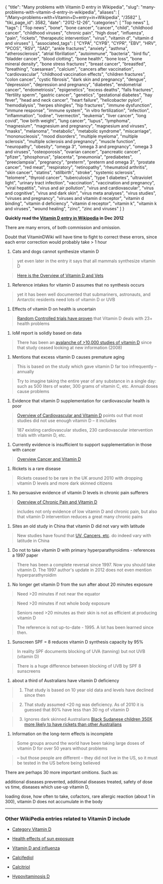 {
    "title": "Many problems with Vitamin D entry in Wikipedia",
    "slug": "many-problems-with-vitamin-d-entry-in-wikipedia",
    "aliases": [
        "/Many+problems+with+Vitamin+D+entry+in+Wikipedia",
        "/3582"
    ],
    "tiki_page_id": 3582,
    "date": "2012-12-26",
    "categories": [
        "Top news"
    ],
    "tags": [
        "Top news",
        "bone",
        "bone cancer",
        "cancer",
        "child",
        "childhood cancer",
        "childhood viruses",
        "chronic pain",
        "high dose",
        "influenza",
        "pain",
        "rickets",
        "therapeutic intervention",
        "virus",
        "vitamin d",
        "vitamin d and viruses"
    ],
    "associated_tags": [
        "CYPA",
        "CYPB",
        "CYPR",
        "EBV",
        "HRV",
        "PCOS",
        "RSV",
        "SAD",
        "ankle fractures",
        "anxiety",
        "asthma",
        "atherosclerosis",
        "atrial fibrillation",
        "autoimmune",
        "bacteria",
        "bird flu",
        "bladder cancer",
        "blood clotting",
        "bone health",
        "bone loss",
        "bone mineral density",
        "bone stress fractures",
        "breast cancer",
        "breastfed",
        "breathing",
        "caesarean",
        "calcium",
        "cancers after vaccination",
        "cardiovascular",
        "childhood vaccination effects",
        "children fractures",
        "colon cancer",
        "cystic fibrosis",
        "dark skin and pregnancy",
        "dengue",
        "depression",
        "depression and pregnancy",
        "diabetes",
        "endometrial cancer",
        "endometriosis",
        "epigenetics",
        "excess deaths",
        "falls fractures",
        "fertility sperm",
        "gastric cancer",
        "genetics",
        "gestational diabetes",
        "hay fever",
        "head and neck cancer",
        "heart failure",
        "helicobacter pylori",
        "hemodialysis",
        "herpes shingles",
        "hip fractures",
        "immune dysfunction",
        "immune response",
        "immune system",
        "in vitro fertilization",
        "infection",
        "inflammation",
        "iodine",
        "ivermectin",
        "leukemia",
        "liver cancer",
        "long covid",
        "low birth weight",
        "lung cancer",
        "lupus",
        "lymphoma",
        "magnesium",
        "magnesium and pregnancy",
        "magnesium and viruses",
        "masks",
        "melanoma",
        "metabolic",
        "metabolic syndrome",
        "miscarriage",
        "mononucleosis",
        "mood disorders",
        "multiple myeloma",
        "multiple sclerosis",
        "multiple sclerosis and pregnancy",
        "muscle function",
        "neuropathy",
        "obesity",
        "omega 3",
        "omega 3 and pregnancy",
        "omega 3 and viruses",
        "osteoporosis",
        "ovarian cancer",
        "pancreatic cancer",
        "pfizer",
        "phosphorus",
        "placenta",
        "pneumonia",
        "prediabetes",
        "preeclampsia",
        "pregnancy",
        "preterm",
        "preterm and omega 3",
        "prostate cancer",
        "red meat",
        "respiratory",
        "retinopathy",
        "rheumatoid arthritis",
        "skin cancer",
        "statins",
        "stillbirth",
        "stroke",
        "systemic sclerosis",
        "telomere",
        "thyroid cancer",
        "tuberculosis",
        "type 1 diabetes",
        "ultraviolet light",
        "urinary tract infection",
        "vaccination",
        "vaccination and pregnancy",
        "viral hepatitis",
        "virus and air pollution",
        "virus and cardiovascular",
        "virus and cognitive",
        "virus and dark skin",
        "virus meta analyses",
        "virus studies",
        "viruses and pregnancy",
        "viruses and vitamin d receptor",
        "vitamin d binding",
        "vitamin d deficiency",
        "vitamin d receptor",
        "vitamin k",
        "vitamin k and viruses",
        "wound healing",
        "zinc",
        "zinc and viruses"
    ]
}


**Quickly read the [Vitamin D entry in Wikipedia](http://en.wikipedia.org/wiki/Vitamin_D) in Dec 2012** 

There are many errors, of both commission and omission.

Doubt that VitaminDWiki will have time to fight to correct these errors, since each error correction would probably take > 1 hour

1. Cats and dogs cannot synthesize vitamin D

> yet even later in the entry it says that all mammals synthesize vitamin D

> [Here is the Overview of Vitamin D and Vets](/tags/here-is-the-overview-of-vitamin-d-and-vets.html)

1. Reference intakes for vitamin D assumes that no synthesis occurs

> yet it has been well documented that submariners, astronauts, and Antarctic residents need lots of vitamin D or UVB

1. Effects of vitamin D on health is uncertain

> [Random Controlled trials have proven](/tags/random-controlled-trials-have-proven.html) that Vitamin D deals with 23+ health problems 

1. IoM report is solidly based on data

> There has been an [avalanche of >10,000 studies of vitamin D](/tags/avalanche-of-10000-studies-of-vitamin-d.html) since that study ceased looking at new information (2008)

1. Mentions that excess vitamin D causes premature aging

> This is based on the study which gave vitamin D far too infrequently – annually

> Try to imagine taking the entire year of any substance in a single day: such as 500 liters of water, 300 grams of vitamin C, etc.  Annual doses cause problems

1. Evidence that vitamin D supplementation for cardiovascular health is poor

> [Overview of Cardiovascular and Vitamin D](/tags/overview-of-cardiovascular-and-vitamin-d.html) points out that most studies did not use enough vitamin D – it includes

> 187 existing cardiovascular studies, 230 cardiovascular intervention trials with vitamin D, etc.

1. Currently evidence is insufficient to support supplementation in those with cancer

> [Overview Cancer and Vitamin D](/tags/overview-cancer-and-vitamin-d.html) 

1. Rickets is a rare disease

> Rickets ceased to be rare in the UK around 2010 with dropping vitamin D levels  and more dark skinned citizens 

1. No persuasive evidence of vitamin D levels in chronic pain sufferers

> [Overview of Chronic Pain and Vitamin D](/tags/overview-of-chronic-pain-and-vitamin-d.html) 

> includes not only evidence of low vitamin D and chronic pain, but also that vitamin D intervention reduces a great many chronic pains

1. Sites an old study in China that vitamin D did not vary with latitude

> New studies have found that [UV, Cancers, etc](/tags/uv-cancers-etc.html). do indeed vary with latitude in China

1. Do not to take vitamin D with primary hyperparathyroidims - references a 1997 paper

> There has been a complete reversal since 1997. Now you should take vitamin D. The 1997 author's update in 2012 does not even mention  hyperparathyroidim

1. No longer get vitamin D from the sun after about 20 minutes exposure

> Need >20 minutes if not near the equator

> Need >20 minutes if not whole body exposure

> Seniors need >20 minutes as their skin is not as efficient at producing vitamin D

> The reference is not up-to-date - 1995.  A lot has been learned since then.

1. Sunscreen SPF = 8 reduces vitamin D synthesis capacity by 95%

> In reality SPF documents blocking of UVA (tanning) but not UVB (vitamin D)

> There is a huge difference between blocking of UVB by SPF 8 sunscreens

1. about a third of Australians have vitamin D deficiency

> 1) That study is based on 10 year old data and levels have declined since then

> 2) That study assumed <20 ng was deficiency.  As of 2010 it is guessed that 80% have less than 30 ng of vitamin D

> 3) Ignores dark skinned Australians [Black Sudanese children 350X more likely to have rickets than other Australians](/tags/black-sudanese-children-350x-more-likely-to-have-rickets-than-other-australians.html)

1. Information on the long-term effects is incomplete

> Some groups around the world have been taking large doses of vitamin D for over 50 years without problems

> – but those people are different – they did not live in the US, so it must be tested in the US before being believed

There are perhaps 30 more important omitions.  Such as:

additional diseases prevented, additional diseases treated, safety of dose vs time, diseases which use-up vitamin D, 

loading dose, how often to take, cofactors, rare allergic reaction (about 1 in 300), vitamin D does not accumulate in the body

---

### Other WikiPedia entries related to Vitamin D include

* [Category Vitamin D](http://en.wikipedia.org/wiki/Category:Vitamin_D)

* [Health effects of sun exposure](http://en.wikipedia.org/wiki/Health_effects_of_sun_exposure)

* [Vitamin D and influenza](http://en.wikipedia.org/wiki/Vitamin_D_and_influenza)

* [Calcifediol](http://en.wikipedia.org/wiki/Calcifediol)

* [Calcitriol](http://en.wikipedia.org/wiki/Calcitriol)

* [Hypovitaminosis D](http://en.wikipedia.org/wiki/Hypovitaminosis_D)